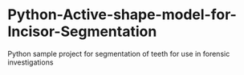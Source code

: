 # Python-Active-shape-model-for-Incisor-Segmentation
Python sample project for segmentation of teeth for use in forensic investigations
